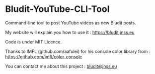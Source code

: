 # Bludit-YouTube-CLI-Tool
Command-line tool to post YouTube videos as new Bludit posts.

My website will explain you how to use it :
https://bludit.jnss.eu

Code is under MIT Licence.

Thanks to IMFL (github.com/aafulei) for his console color library from :
https://github.com/imfl/color-console

You can contact me about this project : bludit@jnss.eu
